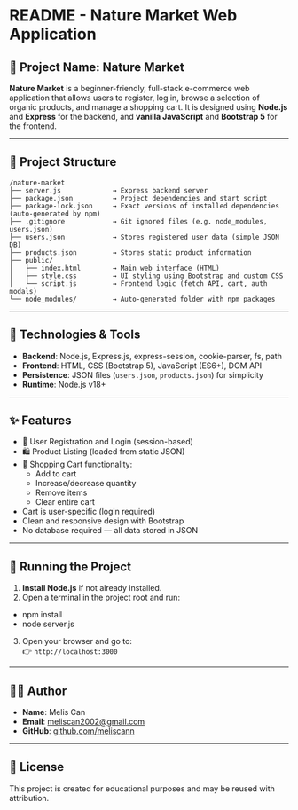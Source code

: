 README - Nature Market Web Application
======================================

🛒 Project Name: Nature Market
------------------------------

**Nature Market** is a beginner-friendly, full-stack e-commerce web application that allows users to register, log in, browse a selection of organic products, and manage a shopping cart. It is designed using **Node.js** and **Express** for the backend, and **vanilla JavaScript** and **Bootstrap 5** for the frontend.

---

📁 Project Structure
--------------------

```plaintext
/nature-market
├── server.js             → Express backend server
├── package.json          → Project dependencies and start script
├── package-lock.json     → Exact versions of installed dependencies (auto-generated by npm)
├── .gitignore            → Git ignored files (e.g. node_modules, users.json)
├── users.json            → Stores registered user data (simple JSON DB)
├── products.json         → Stores static product information
├── public/
│   ├── index.html        → Main web interface (HTML)
│   ├── style.css         → UI styling using Bootstrap and custom CSS
│   └── script.js         → Frontend logic (fetch API, cart, auth modals)
└── node_modules/         → Auto-generated folder with npm packages
```

---

🧰 Technologies & Tools
-----------------------
- **Backend**: Node.js, Express.js, express-session, cookie-parser, fs, path
- **Frontend**: HTML, CSS (Bootstrap 5), JavaScript (ES6+), DOM API
- **Persistence**: JSON files (`users.json`, `products.json`) for simplicity
- **Runtime**: Node.js v18+

---

✨ Features
----------
- 🔐 User Registration and Login (session-based)
- 🛍️ Product Listing (loaded from static JSON)
- 🛒 Shopping Cart functionality:
  - Add to cart
  - Increase/decrease quantity
  - Remove items
  - Clear entire cart
- Cart is user-specific (login required)
- Clean and responsive design with Bootstrap
- No database required — all data stored in JSON

---

🚀 Running the Project
----------------------
1. **Install Node.js** if not already installed.
2. Open a terminal in the project root and run:
  - npm install
  - node server.js
3. Open your browser and go to:  
👉 `http://localhost:3000`

---

👩‍💻 Author
----------
- **Name**: Melis Can  
- **Email**: meliscan2002@gmail.com  
- **GitHub**: [github.com/meliscann](https://github.com/meliscann)

---

📝 License
----------
This project is created for educational purposes and may be reused with attribution.
